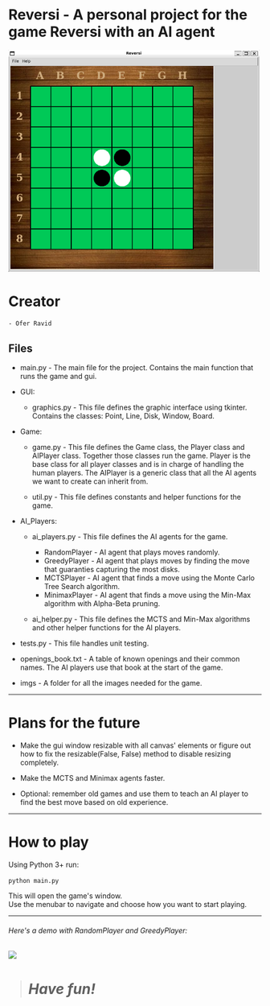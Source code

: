 # Reversi - A personal project for the game Reversi with an AI agent
<img src="imgs/reversi_window.png" width=500>

# Creator
    - Ofer Ravid


## Files
- main.py - The main file for the project. Contains the main function that runs
            the game and gui.

- GUI:
  - graphics.py - This file defines the graphic interface using tkinter. Contains the
                  classes: Point, Line, Disk, Window, Board.

- Game:
  - game.py - This file defines the Game class, the Player class and AIPlayer class.
              Together those classes run the game.
              Player is the base class for all player classes and is in charge of
              handling the human players.
              The AIPlayer is a generic class that all the AI agents we want to create
              can inherit from.

  - util.py - This file defines constants and helper functions for the game.

- AI_Players:
  - ai_players.py -   This file defines the AI agents for the game.
    - RandomPlayer - AI agent that plays moves randomly.
    - GreedyPlayer - AI agent that plays moves by finding the move that
                     guaranties capturing the most disks.
    - MCTSPlayer - AI agent that finds a move using the Monte Carlo Tree
                   Search algorithm.
    - MinimaxPlayer - AI agent that finds a move using the Min-Max
                      algorithm with Alpha-Beta pruning.

  - ai_helper.py - This file defines the MCTS and Min-Max algorithms and other helper
                   functions for the AI players.

- tests.py - This file handles unit testing.

- openings_book.txt -   A table of known openings and their common names.
                        The AI players use that book at the start of the game.

- imgs -    A folder for all the images needed for the game.

---

# Plans for the future

- Make the gui window resizable with all canvas' elements or figure out how to
  fix the resizable(False, False) method to disable resizing completely.

- Make the MCTS and Minimax agents faster.

- Optional: remember old games and use them to teach an AI player to find the
  best move based on old experience.

---

# How to play
Using Python 3+ run:

`python main.py`

This will open the game's window.\
Use the menubar to navigate and choose how you want to start playing.

---

###### Here's a demo with RandomPlayer and GreedyPlayer:

<img src="imgs/Random-vs-Greedy.gif" width="500">

># ***Have fun!***